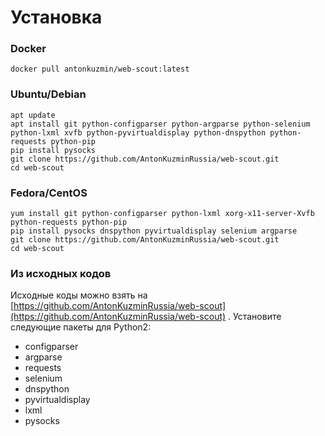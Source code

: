 # Установка

### Docker

```text
docker pull antonkuzmin/web-scout:latest
```

### Ubuntu/Debian

```text
apt update
apt install git python-configparser python-argparse python-selenium python-lxml xvfb python-pyvirtualdisplay python-dnspython python-requests python-pip
pip install pysocks
git clone https://github.com/AntonKuzminRussia/web-scout.git 
cd web-scout
```

### Fedora/CentOS

```text
yum install git python-configparser python-lxml xorg-x11-server-Xvfb python-requests python-pip 
pip install pysocks dnspython pyvirtualdisplay selenium argparse
git clone https://github.com/AntonKuzminRussia/web-scout.git 
cd web-scout
```

### Из исходных кодов

Исходные коды можно взять на [https://github.com/AntonKuzminRussia/web-scout](https://github.com/AntonKuzminRussia/web-scout) . Установите следующие пакеты для Python2:

* configparser 
* argparse 
* requests 
* selenium 
* dnspython 
* pyvirtualdisplay 
* lxml
* pysocks





